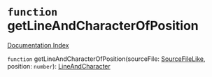 # `function` getLineAndCharacterOfPosition

[Documentation Index](../README.md)

`function` getLineAndCharacterOfPosition(sourceFile: [SourceFileLike](../interface.SourceFileLike/README.md), position: `number`): [LineAndCharacter](../interface.LineAndCharacter/README.md)